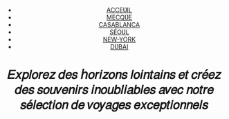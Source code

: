 <!DOCTYPE html>
<html lang="fr">
<head>
  <meta charset="UTF-8">
  <meta name="viewport" content="width=device-width, initial-scale=1.0">
  <link rel="stylesheet" href="style.css">
  <link rel="preload" href="malvinas_signature.ttf" as="font">
  <title>Acceuil</title>
</head>
<body>
  <header>
    <div class="principale">
       <ul>
        <li class="active">
          <a href="index.html">ACCEƲIL</a>
        </li></a>
        </li>
        <li>
          <a href="Mecque.html">MECQƲE</a>
        </li>
        <li>
          <a href="Casablanca.html">CASABLANCA</a>
        </li>
        <li>
          <a href="Séoul.html">SÉOƲL</a>
        </li>
        <li>
          <a href="New-York.html">NEW-YORK</a>
        </li>
        <li>
          <a href="Dubai.html">DƲBAI</a>
        </li>
       </ul>
    </div>
    <div class="titre">
      <h1>𝐸𝑥𝑝𝑙𝑜𝑟𝑒𝑧 𝑑𝑒𝑠 𝘩𝑜𝑟𝑖𝑧𝑜𝑛𝑠 𝑙𝑜𝑖𝑛𝑡𝑎𝑖𝑛𝑠 𝑒𝑡 𝑐𝑟𝑒́𝑒𝑧 𝑑𝑒𝑠 𝑠𝑜𝑢𝑣𝑒𝑛𝑖𝑟𝑠 𝑖𝑛𝑜𝑢𝑏𝑙𝑖𝑎𝑏𝑙𝑒𝑠 𝑎𝑣𝑒𝑐 𝑛𝑜𝑡𝑟𝑒 𝑠𝑒́𝑙𝑒𝑐𝑡𝑖𝑜𝑛 𝑑𝑒 𝑣𝑜𝑦𝑎𝑔𝑒𝑠 𝑒𝑥𝑐𝑒𝑝𝑡𝑖𝑜𝑛𝑛𝑒𝑙𝑠</h1>
    </div>
  </header>
</body>
</html>
